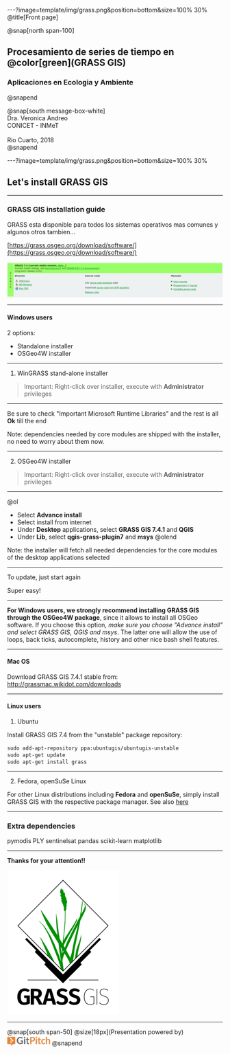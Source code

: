 ---?image=template/img/grass.png&position=bottom&size=100% 30%
@title[Front page]

@snap[north span-100]
<br>
<h2>Procesamiento de series de tiempo en @color[green](GRASS GIS)</h2>
<h3>Aplicaciones en Ecologia y Ambiente</h3>
@snapend

@snap[south message-box-white]
<br>Dra. Veronica Andreo<br>CONICET - INMeT<br><br>Rio Cuarto, 2018<br>
@snapend

---?image=template/img/grass.png&position=bottom&size=100% 30%

## Let's install GRASS GIS

---

### GRASS GIS installation guide

GRASS esta disponible para todos los sistemas operativos mas comunes y algunos otros tambien...

[https://grass.osgeo.org/download/software/](https://grass.osgeo.org/download/software/)

![Download software section](assets/img/grass_gis_download_software.png)

---

#### Windows users

2 options:

- Standalone installer
- OSGeo4W installer

---

1.  WinGRASS stand-alone installer

> Important:
> Right-click over installer, execute with **Administrator** privileges

---

Be sure to check "Important Microsoft Runtime Libraries" and the rest is all **Ok** till the end 

Note: dependencies needed by core modules are shipped with the installer, no need to worry about them now.

---

2. OSGeo4W installer

> Important:
> Right-click over installer, execute with **Administrator** privileges

---

@ol
- Select **Advance install**
- Select install from internet
- Under **Desktop** applications, select **GRASS GIS 7.4.1** and **QGIS**
- Under **Lib**, select **qgis-grass-plugin7** and **msys**
@olend

Note: the installer will fetch all needed dependencies for the core modules of the desktop applications selected

---

To update, just start again

Super easy!

---

**For Windows users, we strongly recommend installing GRASS GIS through the OSGeo4W package**, 
since it allows to install all OSGeo software. If you choose this option, 
*make sure you choose "Advance install" and select GRASS GIS, QGIS and msys*. 
The latter one will allow the use of loops, back ticks, autocomplete, history 
and other nice bash shell features.

---

#### Mac OS

Download GRASS GIS 7.4.1 stable from: <http://grassmac.wikidot.com/downloads>

---

#### Linux users

1. Ubuntu

Install GRASS GIS 7.4 from the "unstable" package repository:

```
sudo add-apt-repository ppa:ubuntugis/ubuntugis-unstable
sudo apt-get update
sudo apt-get install grass
```

---

2. Fedora, openSuSe Linux

For other Linux distributions including **Fedora** and **openSuSe**, simply install GRASS GIS with the respective package manager. See also [here](https://grass.osgeo.org/download/software/)

---

### Extra dependencies

pymodis
PLY
sentinelsat
pandas
scikit-learn
matplotlib

---

**Thanks for your attention!!**

![GRASS GIS logo](assets/img/grass_logo_alphab.png)

---

@snap[south span-50]
@size[18px](Presentation powered by)
<br>
<a href="https://gitpitch.com/">
<img src="assets/img/gitpitch_logo.png" width="20%"></a>
@snapend
